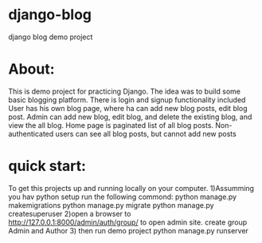 # django-blog
django blog demo project

# About:

This is demo project for practicing Django. The idea was to build some basic blogging platform. 
There is login and signup functionality included
User has his own blog page, where ha can add new blog posts, edit blog post. 
Admin can add new blog, edit blog, and delete the existing blog, and view the all blog. Home page is paginated list of all blog posts.
Non-authenticated users can see all blog posts, but cannot add new posts
	
# quick start:

To get this projects up and running locally on your computer.
1)Assumming you hav python setup run the following commond:
 python manage.py makemigrations
 python manage.py migrate
 python manage.py createsuperuser
2)open a browser to http://127.0.0.1:8000/admin/auth/group/ to open admin site. create group Admin and Author
3) then run demo project 
  python manage.py runserver 
